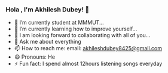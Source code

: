 ### Hola , I'm Akhilesh Dubey!  👋


- 🔭 I’m currently student at MMMUT...
- 🌱 I’m currently learning how to improve yourself...
- 👯 I am looking forward to collaborating with all of you... 
- 💬 Ask me about everything
- 📫 How to reach me: email: akhileshdubey8425@gmail.com
- 😄 Pronouns: He
- ⚡ Fun fact: I spend almost 12hours listening songs everyday 

